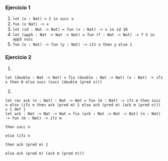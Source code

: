 ### Ejercicio 1
1. `let (x : Nat) = 2 in succ x`
2. `fun (x Nat) -> x`
3. `let (id : Nat -> Nat) = fun (x : Nat) -> x in id 10`
4. `let (app5 : Nat -> Nat -> Nat) = fun (f : Nat -> Nat) -> f 5 in app5 succ`
5. `fun (x : Nat) -> fun (y : Nat) -> ifz x then y else 1`

### Ejercicio 2
1. 
```text
let (double : Nat -> Nat) = fix (double : Nat -> Nat) (x : Nat) -> ifz x then 0 else succ (succ (double (pred x)))
```
2. 
```text
let rec ack (n : Nat) : Nat -> Nat = fun (m : Nat) -> ifz m then succ n else (ifz n then ack (pred m) 1 else ack (pred m) (ack m (pred n)))
= { def }
let ack : Nat -> Nat -> Nat = fix (ack : Nat -> Nat -> Nat) (n : Nat) -> fun (m : Nat) -> ifz m 
                                                                                          then succ n 
                                                                                          else (ifz n 
                                                                                                then ack (pred m) 1 
                                                                                                else ack (pred m) (ack m (pred n)))
```
